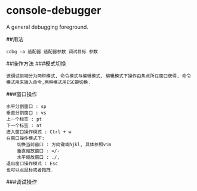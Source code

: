 # console-debugger
A general debugging foreground.

##用法
```
cdbg -a 适配器 适配器参数 调试目标 参数
```

##操作方法
###模式切换

```
该调试前端分为两种模式, 命令模式与编辑模式, 编辑模式下操作由焦点所在窗口获得, 命令模式用来输入命令,两种模式用ESC键切换.
```

###窗口操作

```
水平分割窗口 : sp
垂直分割窗口 : vs
上一个标签 : pt
下一个标签 : nt
进入窗口操作模式 : Ctrl + w
在窗口操作模式下:
    切换当前窗口 : 方向键或hjkl, 具体参照vim
    垂直缩放窗口 : =/-
    水平缩放窗口 : ./,
退出窗口操作模式 : Esc
也可以点鼠标或者拖拽.
```

###调试操作

```
```
